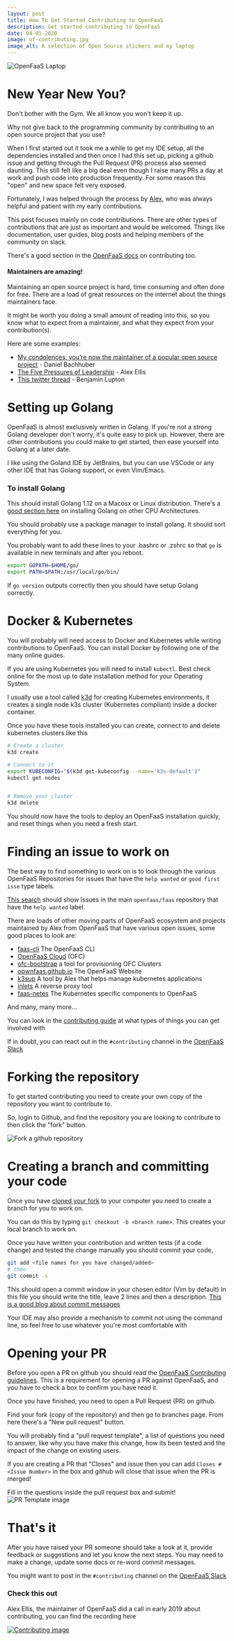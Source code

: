 ```yaml
---
layout: post
title: How To Get Started Contributing to OpenFaaS
description: Get started contributing to OpenFaaS
date: 04-01-2020
image: of-contributing.jpg
image_alt: A selection of Open Source stickers and my laptop
---
```


![OpenFaaS Laptop](/images/of-contributing.jpg)

# New Year New You?
Don't bother with the Gym. We all know you won't keep it up. 

Why not give back to the programming community by contributing to an open source project that you use?

When I first started out it took me a while to get my IDE setup, all the dependencies installed and then once
I had this set up, picking a github issue and getting through the Pull Request (PR) process also seemed daunting. This 
still felt like a big deal even though I raise many PRs a day at work and push code into production frequently.
For some reason this "open" and new space felt very exposed.

Fortunately, I was helped through the process by [Alex](https://github.com/alexellis), who was always helpful and 
patient with my early contributions.

This post focuses mainly on code contributions. There are other types of contributions that are just as important and 
would be welcomed. Things like documentation, user guides, blog posts and helping members of the community on slack.

There's a good section in the [OpenFaaS docs](https://github.com/openfaas/faas/blob/master/CONTRIBUTING.md) on contributing too.

#### Maintainers are amazing!

Maintaining an open source project is hard, time consuming and often done for free. There are a load of great resources
on the internet about the things maintainers face.

It might be worth you doing a small amount of reading into this, so you know what to expect from a maintainer, and what
they expect from your contribution(s).

Here are some examples:

* [My condolences, you’re now the maintainer of a popular open source project](https://danielbachhuber.com/2015/06/26/my-condolences-youre-now-the-maintainer-of-a-popular-open-source-project/) - Daniel Bachhuber
* [The Five Pressures of Leadership](https://blog.alexellis.io/the-5-pressures-of-leadership/) - Alex Ellis
* [This twitter thread](https://twitter.com/balupton/status/438928812185620480) - Benjamin Lupton


# Setting up Golang

OpenFaaS is almost exclusively written in Golang. If you're not a strong Golang developer don't worry, it's quite easy to 
pick up. However, there are other contributions you could make to get started, then ease yourself into Golang at a later
date.

I like using the Goland IDE by JetBrains, but you can use VSCode or any other IDE that has Golang support, or even Vim/Emacs.

### To install Golang

This should install Golang 1.12 on a Macosx or Linux distribution. There's a [good section here](https://github.com/alexellis/faas-containerd#install-go-112-x86_64)
on installing Golang on other CPU Architectures. 

You should probably use a package manager to install golang. It should sort everything for you.

You probably want to add these lines to your .bashrc or .zshrc so that `go` is available in new terminals and after you 
reboot.

```sh
export GOPATH=$HOME/go/
export PATH=$PATH:/usr/local/go/bin/
```

If `go version` outputs correctly then you should have setup Golang correctly.

# Docker & Kubernetes

You will probably will need access to Docker and Kubernetes while writing contributions to OpenFaaS. You can install 
Docker by following one of the many online guides. 

If you are using Kubernetes you will need to install `kubectl`. Best check online for the most up to date installation 
method for your Operating System.

I usually use a tool called [k3d](https://github.com/rancher/k3d) for creating Kubernetes environments, it creates a 
single node k3s cluster (Kubernetes compliant) inside a docker container. 

Once you have these tools installed you can create, connect to and delete kubernetes clusters like this

```sh
# Create a cluster
k3d create

# Connect to it
export KUBECONFIG="$(k3d get-kubeconfig --name='k3s-default')"
kubectl get nodes 


# Remove your cluster 
k3d delete
```

You should now have the tools to deploy an OpenFaaS installation quickly, and reset things when you need a fresh start.

# Finding an issue to work on
The best way to find something to work on is to look through the various OpenFaaS Repositories for issues that have the 
`help wanted` or `good first isse` type labels. 

[This search](https://github.com/openfaas/faas/issues?q=is%3Aissue+is%3Aopen+label%3A%22help+wanted%22) should show 
Issues in the main `openfaas/faas` repository that have the `help wanted` label.

There are loads of other moving parts of OpenFaaS ecosystem and projects maintained by Alex from OpenFaaS that have 
various open issues, some good places to look are:

* [faas-cli](https://github.com/openfaas/faas-cli/issues?q=is%3Aissue+is%3Aopen+label%3A%22help+wanted%22) The OpenFaaS CLI
* [OpenFaaS Cloud](https://github.com/openfaas/openfaas-cloud/issues?q=is%3Aissue+is%3Aopen+label%3A%22help+wanted%22) (OFC) 
* [ofc-bootstrap](https://github.com/openfaas-incubator/ofc-bootstrap/issues) a tool for provisioning OFC Clusters
* [opwnfaas.github.io](https://github.com/openfaas/openfaas.github.io/issues) The OpenFaaS Website
* [k3sup](https://github.com/alexellis/k3sup/issues) A tool by Alex that helps manage kubernetes applications
* [inlets](https://github.com/inlets/inlets) A reverse proxy tool
* [faas-netes](https://github.com/openfaas/faas-netes/issues) The Kubernetes specific components to OpenFaaS

And many, many more...

You can look in the [contributing guide](https://github.com/openfaas/faas/blob/master/CONTRIBUTING.md#how-can-i-get-involved)
at what types of things you can get involved with

If in doubt, you can react out in the `#contributing` channel in the [OpenFaaS Slack](https://slack.openfaas.io)

# Forking the repository

To get started contributing you need to create your own copy of the repository you want to contribute to. 

So, login to Github, and find the repository you are looking to contribute to then click the "fork" button.

![Fork a github repository](/images/github-fork.png)

# Creating a branch and committing your code

Once you have [cloned your fork](https://help.github.com/en/github/getting-started-with-github/fork-a-repo) to your 
computer you need to create a branch for you to work on.

You can do this by typing `git checkout -b <branch name>`. This creates your local branch to work on.


Once you have written your contribution and written tests (if a code change) and tested the change manually you should 
commit your code, 
```sh 
git add <file names for you have changed/added>
# then 
git commit -s 
```

This should open a commit window in your chosen editor (Vim by default)
In this file you should write the title, leave 2 lines and then a description.
[This is a good blog about commit messages](https://chris.beams.io/posts/git-commit/)

Your IDE may also provide a mechanism to commit not using the command line, so feel free to use whatever you're most 
comfortable with

# Opening your PR

Before you open a PR on github you should read the [OpenFaaS Contributing guidelines](https://github.com/openfaas/faas/blob/master/CONTRIBUTING.md).
This is a requirement for opening a PR against OpenFaaS, and you have to check a box to confirm you have read it.

Once you have finished, you need to open a Pull Request (PR) on github.

Find your fork (copy of the repository) and then go to branches page. From here there's a "New pull request" button.

You will probably find a "pull request template", a list of questions you need to answer, like why you have make this 
change, how its been tested and the impact of the change on existing users.

If you are creating a PR that "Closes" and issue then you can add `Closes #<Issue Number>` in the box and github will 
close that issue when the PR is merged!

Fill in the questions inside the pull request box and submit!
![PR Template image](/images/pr-template.png)

# That's it

After you have raised your PR someone should take a look at it, provide feedback or suggestions and let you know the 
next steps. You may need to make a change, update some docs or re-word commit messages.

You might want to post in the `#contributing` channel on the [OpenFaaS Slack](https://slack.openfaas.io)


### Check this out

Alex Ellis, the maintainer of OpenFaaS did a call in early 2019 about contributing, you can find the recording here 

[![Contributing image](/images/how-to-contribute.png)](https://www.youtube.com/watch?v=kOgHjU38Efg&feature=youtu.be)
